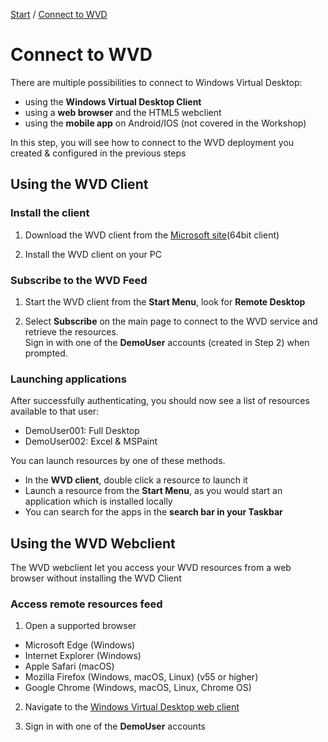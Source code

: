 [Start](/CA-Microsoft-WVD_ARM-Workshop/) / [Connect to WVD](/CA-Microsoft-WVD_ARM-Workshop/Connect%20to%20WVD)
# Connect to WVD

There are multiple possibilities to connect to Windows Virtual Desktop: 
* using the **Windows Virtual Desktop Client** 
* using a **web browser** and the HTML5 webclient
* using the **mobile app** on Android/IOS (not covered in the Workshop)

In this step, you will see how to connect to the WVD deployment you created & configured in the previous steps

## Using the WVD Client

### Install the client

1. Download the WVD client from the [Microsoft site](https://go.microsoft.com/fwlink/?linkid=2068602)(64bit client)

2. Install the WVD client on your PC

### Subscribe to the WVD Feed

1. Start the WVD client from the **Start Menu**, look for **Remote Desktop**

2. Select **Subscribe** on the main page to connect to the WVD service and retrieve the resources.<br/>
Sign in with one of the **DemoUser** accounts (created in Step 2) when prompted.

### Launching applications

After successfully authenticating, you should now see a list of resources available to that user:
* DemoUser001: Full Desktop
* DemoUser002: Excel & MSPaint

You can launch resources by one of these methods.

* In the **WVD client**, double click a resource to launch it
* Launch a resource from the **Start Menu**, as you would start an application which is installed locally
* You can search for the apps in the **search bar in your Taskbar**

## Using the WVD Webclient

The WVD webclient let you access your WVD resources from a web browser without installing the WVD Client

### Access remote resources feed

1. Open a supported browser
* Microsoft Edge (Windows)
* Internet Explorer (Windows)
* Apple Safari (macOS)
* Mozilla Firefox (Windows, macOS, Linux) (v55 or higher)
* Google Chrome (Windows, macOS, Linux, Chrome OS)

2. Navigate to the [Windows Virtual Desktop web client](https://rdweb.wvd.microsoft.com/webclient)

3. Sign in with one of the **DemoUser** accounts


<script type="text/javascript">
    setTimeout(function() { 
            document.getElementById("sidebar").style.display = "none";
            document.getElementById("main-content").style.width = "90%"
            var x = document.getElementsByClassName('inner clearfix'); 
            x[0].style.width = "75%";
            var x = document.getElementsByClassName('inner'); 
            x[0].style.width = "90%";
            var x = document.getElementsByTagName('h1'); 
            x[0].style.width = "90%";
            x[0].style.textAlign = "center"
            x[0].innerHTML = "Microsoft & Cloud-Architect WVD Workshop"
        }, 250);
</script>